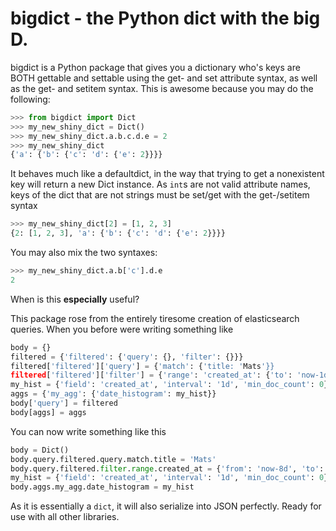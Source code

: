 # bigdict - the Python dict with the big D.

bigdict is a Python package that gives you a dictionary who's keys are BOTH gettable and settable using the get- and set attribute syntax, as well as the get- and setitem syntax. This is awesome because you may do the following:

```Python
>>> from bigdict import Dict
>>> my_new_shiny_dict = Dict()
>>> my_new_shiny_dict.a.b.c.d.e = 2
>>> my_new_shiny_dict
{'a': {'b': {'c': 'd': {'e': 2}}}}
```
It behaves much like a defaultdict, in the way that trying to get a nonexistent key will return a new Dict instance. As ```int```s are not valid attribute names, keys of the dict that are not strings must be set/get with the get-/setitem syntax
```Python
>>> my_new_shiny_dict[2] = [1, 2, 3]
{2: [1, 2, 3], 'a': {'b': {'c': 'd': {'e': 2}}}}
```
You may also mix the two syntaxes:
```Python
>>> my_new_shiny_dict.a.b['c'].d.e
2
```
When is this **especially** useful? 

This package rose from the entirely tiresome creation of elasticsearch queries. When you before were writing something like
```Python
body = {}
filtered = {'filtered': {'query': {}, 'filter': {}}}
filtered['filtered']['query'] = {'match': {'title: 'Mats'}}
filtered['filtered']['filter'] = {'range': 'created_at': {'to': 'now-1d', 'from': 'now-8d'}}
my_hist = {'field': 'created_at', 'interval': '1d', 'min_doc_count': 0}
aggs = {'my_agg': {'date_histogram': my_hist}}
body['query'] = filtered
body[aggs] = aggs

```
You can now write something like this
```Python
body = Dict()
body.query.filtered.query.match.title = 'Mats'
body.query.filtered.filter.range.created_at = {'from': 'now-8d', 'to': 'now-1d'}
my_hist = {'field': 'created_at', 'interval': '1d', 'min_doc_count': 0}
body.aggs.my_agg.date_histogram = my_hist

```

As it is essentially a ```dict```, it will also serialize into JSON perfectly. Ready for use with all other libraries. 
